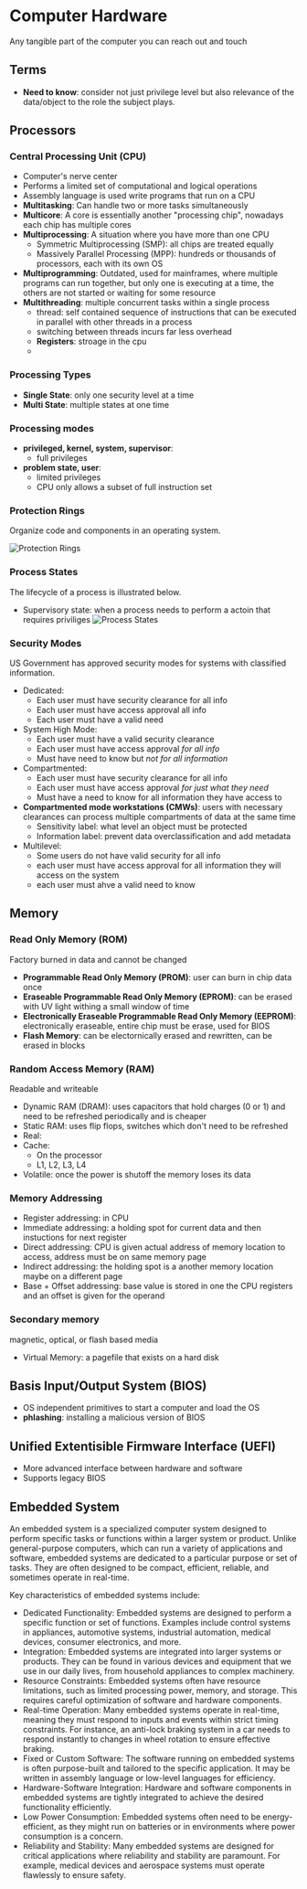 # Computer Hardware
Any tangible part of the computer you can reach out and touch

## Terms 
- **Need to know**: consider not just privilege level but also relevance of the data/object to the role the subject plays. 

## Processors

### Central Processing Unit (CPU)
- Computer's nerve center
- Performs a limited set of computational and logical operations
- Assembly language is used write programs that run on a CPU
- **Multitasking**: Can handle two or more tasks simultaneously
- **Multicore**: A core is essentially another "processing chip", nowadays each chip has multiple cores
- **Multiprocessing**: A situation where you have more than one CPU
  - Symmetric Multiprocessing (SMP): all chips are treated equally
  - Massively Parallel Processing (MPP): hundreds or thousands of processors, each with its own OS
- **Multiprogramming**: Outdated, used for mainframes, where multiple programs can run together, but only
  one is executing at a time, the others are not started or waiting for some resource
- **Multithreading**: multiple concurrent tasks within a single process
  - thread: self contained sequence of instructions that can be executed in parallel with other threads
  in a process
  - switching between threads incurs far less overhead
  - **Registers**: stroage in the cpu
  - 
 
### Processing Types
- **Single State**: only one security level at a time
- **Multi State**: multiple states at one time

### Processing modes
- **privileged, kernel, system, supervisor**:
  - full privileges
- **problem state, user**:
  - limited privileges
  - CPU only allows a subset of full instruction set

### Protection Rings
Organize code and components in an operating system. 

![Protection Rings](/images/protectionrings.png)

### Process States
The lifecycle of a process is illustrated below. 
- Supervisory state: when a process needs to perform a actoin that requires priviliges
![Process States](/images/Process-State-1.png)

### Security Modes
US Government has approved security modes for systems with classified information. 
- Dedicated:
  - Each user must have security clearance for all info
  - Each user must have access approval all info
  - Each user must have a valid need
- System High Mode:
  - Each user must have a valid security clearance
  - Each user must have access approval _for all info_ 
  - Must have need to know but _not for all information_
- Compartmented:
  - Each user must have security clearance for all info
  - Each user must have access approval _for just what they need_
  - Must have a need to know for all information they have access to
- **Compartmented mode workstations (CMWs)**: users with necessary clearances can process multiple compartments of data at the same time
  - Sensitivity label: what level an object must be protected
  - Information label: prevent data overclassification and add metadata
- Multilevel:
  - Some users do not have valid security for all info
  - each user must have access approval for all information they will access on the system
  - each user must ahve a valid need to know 

## Memory

### Read Only Memory (ROM)
Factory burned in data and cannot be changed
- **Programmable Read Only Memory (PROM)**: user can burn in chip data once
- **Eraseable Programmable Read Only Memory (EPROM)**: can be erased with UV light withing a small window of time
- **Electronically Eraseable Programmable Read Only Memory (EEPROM)**: electronically eraseable, entire chip must be erase, used for BIOS
- **Flash Memory**: can be electornically erased and rewritten, can be erased in blocks

### Random Access Memory (RAM)
Readable and writeable
- Dynamic RAM (DRAM): uses capacitors that hold charges (0 or 1) and need to be refreshed periodically and is cheaper
- Static RAM: uses flip flops, switches which don't need to be refreshed
- Real:
- Cache:
  - On the processor
  - L1, L2, L3, L4
- Volatile: once the power is shutoff the memory loses its data

### Memory Addressing
- Register addressing: in CPU
- Immediate addressing: a holding spot for current data and then instuctions for next register
- Direct addressing: CPU is given actual address of memory location to access, address must be on same memory page
- Indirect addressing: the holding spot is a another memory location maybe on a different page
- Base + Offset addressing: base value is stored in one the CPU registers and an offset is given for the operand

### Secondary memory
magnetic, optical, or flash based media
- Virtual Memory: a pagefile that exists on a hard disk

## Basis Input/Output System (BIOS)
- OS independent primitives to start a computer and load the OS
- **phlashing**: installing a malicious version of BIOS

## Unified Extentisible Firmware Interface (UEFI)
- More advanced interface between hardware and software
- Supports legacy BIOS

## Embedded System
An embedded system is a specialized computer system designed to perform specific tasks or functions within a larger system or product. Unlike general-purpose computers, which can run a variety of applications and software, embedded systems are dedicated to a particular purpose or set of tasks. They are often designed to be compact, efficient, reliable, and sometimes operate in real-time.

Key characteristics of embedded systems include:

- Dedicated Functionality: Embedded systems are designed to perform a specific function or set of functions. Examples include control systems in appliances, automotive systems, industrial automation, medical devices, consumer electronics, and more.
- Integration: Embedded systems are integrated into larger systems or products. They can be found in various devices and equipment that we use in our daily lives, from household appliances to complex machinery.
- Resource Constraints: Embedded systems often have resource limitations, such as limited processing power, memory, and storage. This requires careful optimization of software and hardware components.
- Real-time Operation: Many embedded systems operate in real-time, meaning they must respond to inputs and events within strict timing constraints. For instance, an anti-lock braking system in a car needs to respond instantly to changes in wheel rotation to ensure effective braking.
- Fixed or Custom Software: The software running on embedded systems is often purpose-built and tailored to the specific application. It may be written in assembly language or low-level languages for efficiency.
- Hardware-Software Integration: Hardware and software components in embedded systems are tightly integrated to achieve the desired functionality efficiently.
- Low Power Consumption: Embedded systems often need to be energy-efficient, as they might run on batteries or in environments where power consumption is a concern.
- Reliability and Stability: Many embedded systems are designed for critical applications where reliability and stability are paramount. For example, medical devices and aerospace systems must operate flawlessly to ensure safety.

